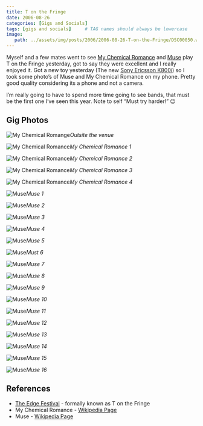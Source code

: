 ```yaml
---
title: T on the Fringe
date: 2006-08-26
categories: [Gigs and Socials]
tags: [gigs and socials]     # TAG names should always be lowercase
image:
   path: ../assets/img/posts/2006/2006-08-26-T-on-the-Fringe/DSC00050.webp
---
```


Myself and a few mates went to see [My Chemical Romance](https://www.mychemicalromance.com/) and [Muse](https://www.muse.mu/) play T on the Fringe yesterday, got to say they were excellent and I really enjoyed it. Got a new toy yesterday (The new [Sony Ericsson K800i](https://en.wikipedia.org/wiki/Sony_Ericsson_K800i)) so I took some photo’s of Muse and My Chemical Romance on my phone. Pretty good quality considering its a phone and not a camera.

I’m really going to have to spend more time going to see bands, that must be the first one I’ve seen this year. Note to self “Must try harder!” 😉

## Gig Photos

![My Chemical Romange](../assets/img/posts/2006/2006-08-26-T-on-the-Fringe/DSC00002.webp)_Outsite the venue_

![My Chemical Romance](../assets/img/posts/2006/2006-08-26-T-on-the-Fringe/DSC00003.webp)_My Chemical Romance 1_

![My Chemical Romance](../assets/img/posts/2006/2006-08-26-T-on-the-Fringe/DSC00004.webp)_My Chemical Romance 2_

![My Chemical Romance](../assets/img/posts/2006/2006-08-26-T-on-the-Fringe/DSC00005.webp)_My Chemical Romance 3_

![My Chemical Romance](../assets/img/posts/2006/2006-08-26-T-on-the-Fringe/DSC00006.webp)_My Chemical Romance 4_

![Muse](../assets/img/posts/2006/2006-08-26-T-on-the-Fringe/DSC00018.webp)_Muse 1_

![Muse](../assets/img/posts/2006/2006-08-26-T-on-the-Fringe/DSC00020.webp)_Muse 2_

![Muse](../assets/img/posts/2006/2006-08-26-T-on-the-Fringe/DSC00021.webp)_Muse 3_

![Muse](../assets/img/posts/2006/2006-08-26-T-on-the-Fringe/DSC00022.webp)_Muse 4_

![Muse](../assets/img/posts/2006/2006-08-26-T-on-the-Fringe/DSC00024.webp)_Muse 5_

![Muse](../assets/img/posts/2006/2006-08-26-T-on-the-Fringe/DSC00025.webp)_Must 6_

![Muse](../assets/img/posts/2006/2006-08-26-T-on-the-Fringe/DSC00026.webp)_Muse 7_

![Muse](../assets/img/posts/2006/2006-08-26-T-on-the-Fringe/DSC00027.webp)_Muse 8_

![Muse](../assets/img/posts/2006/2006-08-26-T-on-the-Fringe/DSC00029.webp)_Muse 9_

![Muse](../assets/img/posts/2006/2006-08-26-T-on-the-Fringe/DSC00036.webp)_Muse 10_

![Muse](../assets/img/posts/2006/2006-08-26-T-on-the-Fringe/DSC00039.webp)_Muse 11_

![Muse](../assets/img/posts/2006/2006-08-26-T-on-the-Fringe/DSC00040.webp)_Muse 12_

![Muse](../assets/img/posts/2006/2006-08-26-T-on-the-Fringe/DSC00041.webp)_Muse 13_

![Muse](../assets/img/posts/2006/2006-08-26-T-on-the-Fringe/DSC00046.webp)_Muse 14_

![Muse](../assets/img/posts/2006/2006-08-26-T-on-the-Fringe/DSC00047.webp)_Muse 15_

![Muse](../assets/img/posts/2006/2006-08-26-T-on-the-Fringe/DSC00049.webp)_Muse 16_

## References

* [The Edge Festival](https://en.wikipedia.org/wiki/The_Edge_Festival) - formally known as T on the Fringe
* My Chemical Romance - [Wikipedia Page](https://en.wikipedia.org/wiki/My_Chemical_Romance)
* Muse - [Wikipedia Page](https://en.wikipedia.org/wiki/Sony_Ericsson_K800i)
